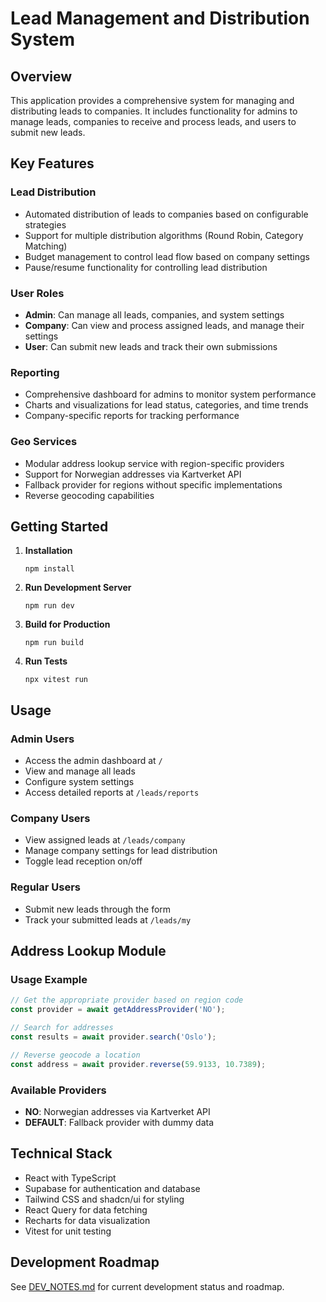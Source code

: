 # Lead Management and Distribution System

## Overview
This application provides a comprehensive system for managing and distributing leads to companies. It includes functionality for admins to manage leads, companies to receive and process leads, and users to submit new leads.

## Key Features

### Lead Distribution
- Automated distribution of leads to companies based on configurable strategies
- Support for multiple distribution algorithms (Round Robin, Category Matching)
- Budget management to control lead flow based on company settings
- Pause/resume functionality for controlling lead distribution

### User Roles
- **Admin**: Can manage all leads, companies, and system settings
- **Company**: Can view and process assigned leads, and manage their settings
- **User**: Can submit new leads and track their own submissions

### Reporting
- Comprehensive dashboard for admins to monitor system performance
- Charts and visualizations for lead status, categories, and time trends
- Company-specific reports for tracking performance

### Geo Services
- Modular address lookup service with region-specific providers
- Support for Norwegian addresses via Kartverket API
- Fallback provider for regions without specific implementations
- Reverse geocoding capabilities

## Getting Started

1. **Installation**
   ```
   npm install
   ```

2. **Run Development Server**
   ```
   npm run dev
   ```

3. **Build for Production**
   ```
   npm run build
   ```

4. **Run Tests**
   ```
   npx vitest run
   ```

## Usage

### Admin Users
- Access the admin dashboard at `/`
- View and manage all leads
- Configure system settings
- Access detailed reports at `/leads/reports`

### Company Users
- View assigned leads at `/leads/company`
- Manage company settings for lead distribution
- Toggle lead reception on/off

### Regular Users
- Submit new leads through the form
- Track your submitted leads at `/leads/my`

## Address Lookup Module

### Usage Example
```typescript
// Get the appropriate provider based on region code
const provider = await getAddressProvider('NO');

// Search for addresses
const results = await provider.search('Oslo');

// Reverse geocode a location
const address = await provider.reverse(59.9133, 10.7389);
```

### Available Providers
- **NO**: Norwegian addresses via Kartverket API
- **DEFAULT**: Fallback provider with dummy data

## Technical Stack

- React with TypeScript
- Supabase for authentication and database
- Tailwind CSS and shadcn/ui for styling
- React Query for data fetching
- Recharts for data visualization
- Vitest for unit testing

## Development Roadmap

See [DEV_NOTES.md](./DEV_NOTES.md) for current development status and roadmap.
